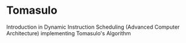# Tomasulo
Introduction in Dynamic Instruction Scheduling (Advanced Computer Architecture) implementing Tomasulo's Algorithm